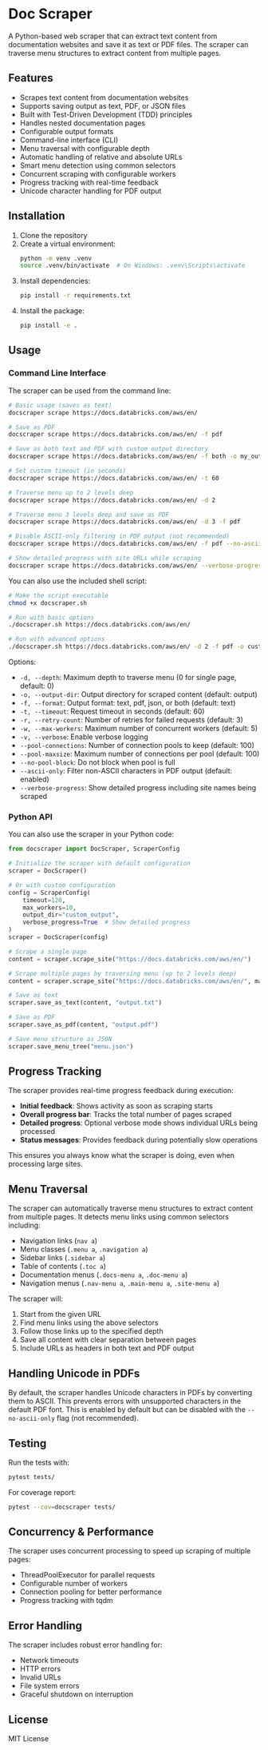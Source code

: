 # Doc Scraper

A Python-based web scraper that can extract text content from documentation websites and save it as text or PDF files. The scraper can traverse menu structures to extract content from multiple pages.

## Features

- Scrapes text content from documentation websites
- Supports saving output as text, PDF, or JSON files
- Built with Test-Driven Development (TDD) principles
- Handles nested documentation pages
- Configurable output formats
- Command-line interface (CLI)
- Menu traversal with configurable depth
- Automatic handling of relative and absolute URLs
- Smart menu detection using common selectors
- Concurrent scraping with configurable workers
- Progress tracking with real-time feedback
- Unicode character handling for PDF output

## Installation

1. Clone the repository
2. Create a virtual environment:
   ```bash
   python -m venv .venv
   source .venv/bin/activate  # On Windows: .venv\Scripts\activate
   ```
3. Install dependencies:
   ```bash
   pip install -r requirements.txt
   ```
4. Install the package:
   ```bash
   pip install -e .
   ```

## Usage

### Command Line Interface

The scraper can be used from the command line:

```bash
# Basic usage (saves as text)
docscraper scrape https://docs.databricks.com/aws/en/

# Save as PDF
docscraper scrape https://docs.databricks.com/aws/en/ -f pdf

# Save as both text and PDF with custom output directory
docscraper scrape https://docs.databricks.com/aws/en/ -f both -o my_output

# Set custom timeout (in seconds)
docscraper scrape https://docs.databricks.com/aws/en/ -t 60

# Traverse menu up to 2 levels deep
docscraper scrape https://docs.databricks.com/aws/en/ -d 2

# Traverse menu 3 levels deep and save as PDF
docscraper scrape https://docs.databricks.com/aws/en/ -d 3 -f pdf

# Disable ASCII-only filtering in PDF output (not recommended)
docscraper scrape https://docs.databricks.com/aws/en/ -f pdf --no-ascii-only

# Show detailed progress with site URLs while scraping
docscraper scrape https://docs.databricks.com/aws/en/ --verbose-progress
```

You can also use the included shell script:

```bash
# Make the script executable
chmod +x docscraper.sh

# Run with basic options
./docscraper.sh https://docs.databricks.com/aws/en/

# Run with advanced options
./docscraper.sh https://docs.databricks.com/aws/en/ -d 2 -f pdf -o custom_output
```

Options:

- `-d, --depth`: Maximum depth to traverse menu (0 for single page, default: 0)
- `-o, --output-dir`: Output directory for scraped content (default: output)
- `-f, --format`: Output format: text, pdf, json, or both (default: text)
- `-t, --timeout`: Request timeout in seconds (default: 60)
- `-r, --retry-count`: Number of retries for failed requests (default: 3)
- `-w, --max-workers`: Maximum number of concurrent workers (default: 5)
- `-v, --verbose`: Enable verbose logging
- `--pool-connections`: Number of connection pools to keep (default: 100)
- `--pool-maxsize`: Maximum number of connections per pool (default: 100)
- `--no-pool-block`: Do not block when pool is full
- `--ascii-only`: Filter non-ASCII characters in PDF output (default: enabled)
- `--verbose-progress`: Show detailed progress including site names being scraped

### Python API

You can also use the scraper in your Python code:

```python
from docscraper import DocScraper, ScraperConfig

# Initialize the scraper with default configuration
scraper = DocScraper()

# Or with custom configuration
config = ScraperConfig(
    timeout=120,
    max_workers=10,
    output_dir="custom_output",
    verbose_progress=True  # Show detailed progress
)
scraper = DocScraper(config)

# Scrape a single page
content = scraper.scrape_site("https://docs.databricks.com/aws/en/")

# Scrape multiple pages by traversing menu (up to 2 levels deep)
content = scraper.scrape_site("https://docs.databricks.com/aws/en/", max_depth=2)

# Save as text
scraper.save_as_text(content, "output.txt")

# Save as PDF
scraper.save_as_pdf(content, "output.pdf")

# Save menu structure as JSON
scraper.save_menu_tree("menu.json")
```

## Progress Tracking

The scraper provides real-time progress feedback during execution:

- **Initial feedback**: Shows activity as soon as scraping starts
- **Overall progress bar**: Tracks the total number of pages scraped
- **Detailed progress**: Optional verbose mode shows individual URLs being processed
- **Status messages**: Provides feedback during potentially slow operations

This ensures you always know what the scraper is doing, even when processing large sites.

## Menu Traversal

The scraper can automatically traverse menu structures to extract content from multiple pages. It detects menu links using common selectors including:

- Navigation links (`nav a`)
- Menu classes (`.menu a`, `.navigation a`)
- Sidebar links (`.sidebar a`)
- Table of contents (`.toc a`)
- Documentation menus (`.docs-menu a`, `.doc-menu a`)
- Navigation menus (`.nav-menu a`, `.main-menu a`, `.site-menu a`)

The scraper will:

1. Start from the given URL
2. Find menu links using the above selectors
3. Follow those links up to the specified depth
4. Save all content with clear separation between pages
5. Include URLs as headers in both text and PDF output

## Handling Unicode in PDFs

By default, the scraper handles Unicode characters in PDFs by converting them to ASCII.
This prevents errors with unsupported characters in the default PDF font. This is enabled
by default but can be disabled with the `--no-ascii-only` flag (not recommended).

## Testing

Run the tests with:

```bash
pytest tests/
```

For coverage report:

```bash
pytest --cov=docscraper tests/
```

## Concurrency & Performance

The scraper uses concurrent processing to speed up scraping of multiple pages:

- ThreadPoolExecutor for parallel requests
- Configurable number of workers
- Connection pooling for better performance
- Progress tracking with tqdm

## Error Handling

The scraper includes robust error handling for:

- Network timeouts
- HTTP errors
- Invalid URLs
- File system errors
- Graceful shutdown on interruption

## License

MIT License
